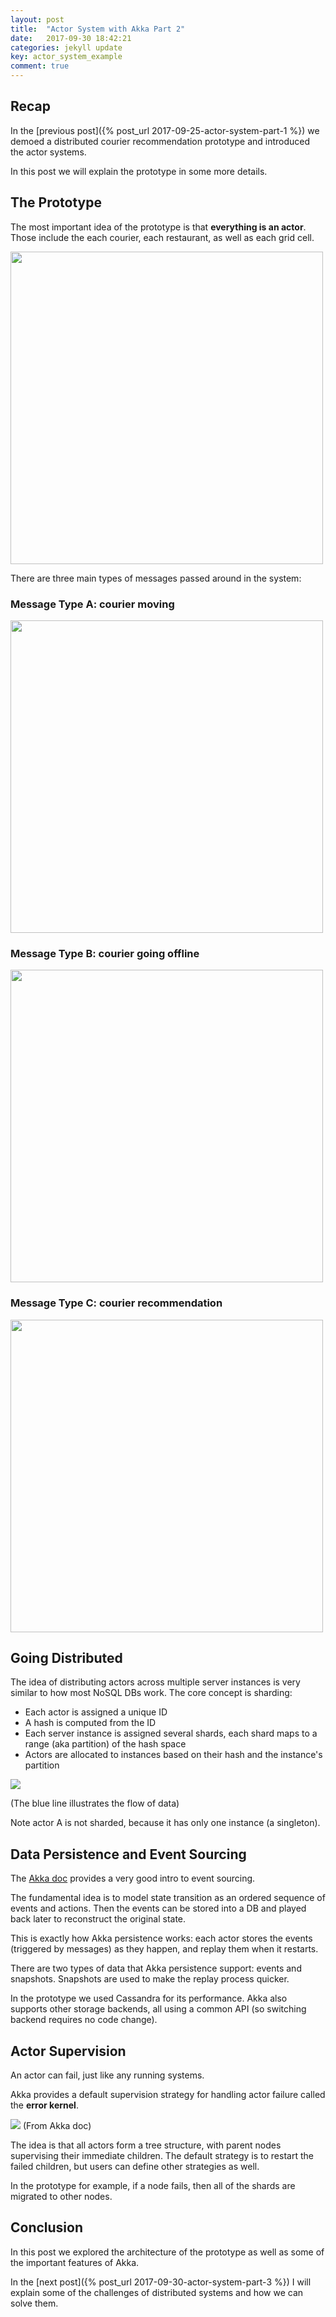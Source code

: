 ```yaml
---
layout: post
title:  "Actor System with Akka Part 2"
date:   2017-09-30 18:42:21
categories: jekyll update
key: actor_system_example
comment: true
---
```

## Recap

In the [previous post]({% post_url 2017-09-25-actor-system-part-1 %}) we demoed a distributed courier recommendation prototype and introduced the actor systems.

In this post we will explain the prototype in some more details.

## The Prototype

The most important idea of the prototype is that **everything is an actor**.  Those include the each courier, each restaurant, as well as each grid cell.

<img src="{{ site.url }}/assets/courier-realtime/courier-realtime-actors.png" width="500" />

There are three main types of messages passed around in the system:

### Message Type A: courier moving

<img src="{{ site.url }}/assets/courier-realtime/courier-realtime-actors-sub1.png" width="500" />

### Message Type B: courier going offline

<img src="{{ site.url }}/assets/courier-realtime/courier-realtime-actors-sub2.png" width="500" />

### Message Type C: courier recommendation

<img src="{{ site.url }}/assets/courier-realtime/courier-realtime-actors-sub3.png" width="500" />

## Going Distributed

The idea of distributing actors across multiple server instances is very similar to how most NoSQL DBs work.  The core concept is sharding:

* Each actor is assigned a unique ID
* A hash is computed from the ID
* Each server instance is assigned several shards, each shard maps to a range (aka partition) of the hash space
* Actors are allocated to instances based on their hash and the instance's partition

<img src="{{ site.url }}/assets/courier-realtime/courier-realtime-akka-clustering.png"/>

(The blue line illustrates the flow of data)

Note actor A is not sharded, because it has only one instance (a singleton).

## Data Persistence and Event Sourcing

The [Akka doc](https://doc.akka.io/docs/akka/2.5.4/scala/persistence.html#event-sourcing) provides a very good intro to event sourcing.  

The fundamental idea is to model state transition as an ordered sequence of events and actions.  Then the events can be stored into a DB and played back later to reconstruct the original state.

This is exactly how Akka persistence works: each actor stores the events (triggered by messages) as they happen, and replay them when it restarts.

There are two types of data that Akka persistence support: events and snapshots.  Snapshots are used to make the replay process quicker.

In the prototype we used Cassandra for its performance.  Akka also supports other storage backends, all using a common API (so switching backend requires no code change).

## Actor Supervision

An actor can fail, just like any running systems.

Akka provides a default supervision strategy for handling actor failure called the **error kernel**.

<img src="{{ site.url }}/assets/courier-realtime/akka-actor-hierarchy.png"/>
(From Akka doc)

The idea is that all actors form a tree structure, with parent nodes supervising their immediate children.  The default strategy is to restart the failed children, but users can define other strategies as well.

In the prototype for example, if a node fails, then all of the shards are migrated to other nodes.

## Conclusion

In this post we explored the architecture of the prototype as well as some of the important features of Akka.

In the [next post]({% post_url 2017-09-30-actor-system-part-3 %}) I will explain some of the challenges of distributed systems and how we can solve them.
